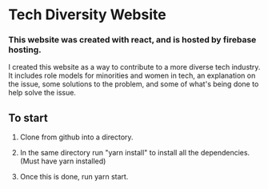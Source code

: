 # Tech Diversity Website

### This website was created with react, and is hosted by firebase hosting.


I created this website as a way to contribute to a more diverse tech industry. It includes role models for minorities and women in tech, an explanation on the issue, some solutions to the problem, and some of what's being done to help solve the issue.

## To start

1. Clone from github into a directory.

2. In the same directory run "yarn install" to install all the dependencies. (Must have yarn installed)

3. Once this is done, run yarn start.
